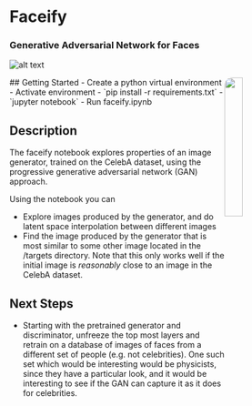 # Faceify
### Generative Adversarial Network for Faces
![alt text](http://cpheinrich.com/wp-content/uploads/2018/04/latent_space_interpolation_circular.gif)


<img src="http://cpheinrich.com/wp-content/uploads/2018/04/latent_space_interpolation_circular.gif" style="width: 25%; float: right; border-radius: 14px;"/>
## Getting Started
- Create a python virtual environment
- Activate environment
- `pip install -r requirements.txt`
- `jupyter notebook`
- Run faceify.ipynb


## Description

The faceify notebook explores properties of an image generator, trained on the CelebA dataset, using the progressive generative adversarial network (GAN) approach. 

Using the notebook you can 

- Explore images produced by the generator, and do latent space interpolation between different images
- Find the image produced by the generator that is most similar to some other image located in the /targets directory. Note that this only works well if the initial image is *reasonably* close to an image in the CelebA dataset.

## Next Steps

- Starting with the pretrained generator and discriminator, unfreeze the top most layers and retrain on a database of images of faces from a different set of people (e.g. not celebrities). One such set which would be interesting would be physicists, since they have a particular look, and it would be interesting to see if the GAN can capture it as it does for celebrities. 

